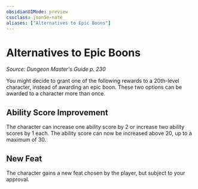 ```yaml
---
obsidianUIMode: preview
cssclass: json5e-note
aliases: ["Alternatives to Epic Boons"]
---
```

# Alternatives to Epic Boons
*Source: Dungeon Master's Guide p. 230* 

You might decide to grant one of the following rewards to a 20th-level character, instead of awarding an epic boon. These two options can be awarded to a character more than once.

## Ability Score Improvement

The character can increase one ability score by 2 or increase two ability scores by 1 each. The ability score can now be increased above 20, up to a maximum of 30.

## New Feat

The character gains a new feat chosen by the player, but subject to your approval.